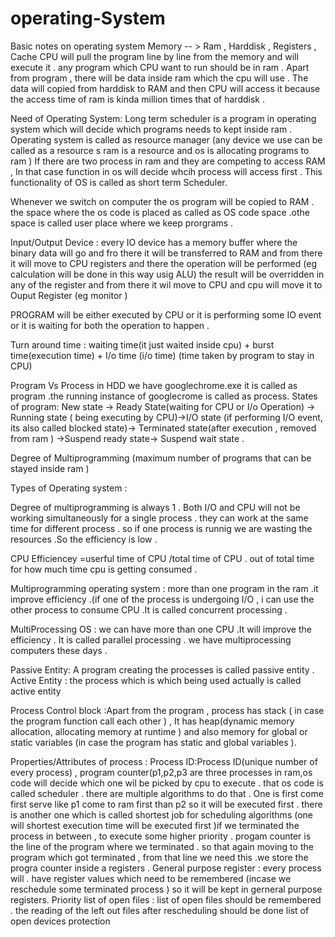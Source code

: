 # operating-System
Basic notes on operating system
Memory -- > Ram , Harddisk , Registers , Cache 
CPU will pull the program line by line from the memory and will execute it .
any program which CPU want to run should be in ram . Apart from program , there will be data inside ram which the cpu will use .
The data will copied  from harddisk to RAM and then CPU will access it because the access time of ram is kinda million times that of harddisk .

Need of Operating System:
Long term scheduler is a program in operating system which will decide which programs needs to kept inside ram .
Operating system is called as resource manager (any device we use can be called as a resource s ram is a resource and os is allocating programs to ram )
If there are two process in ram and they are competing to access RAM , In that case function in os will decide whcih process will access first . This functionality of OS is called as short term Scheduler.

Whenever we switch on computer the os program will be copied to RAM . the space where the os code is placed as called as OS code space .othe space is called user place where we keep prorgrams .

Input/Output Device : every IO device has a memory buffer where the binary data will go and fro there it will be transferred to RAM and from there it will move to CPU registers and there the operation will be performed (eg calculation will be done in this way usig ALU) the result will be overridden in any of the register and from there it wil move to CPU and cpu will move it to Ouput Register (eg monitor )


PROGRAM will be either executed by CPU or it is performing some IO event or it is waiting for both the operation to happen .

Turn around time : waiting time(it just waited inside cpu) + burst time(execution time) + I/o time (i/o time)
(time taken by program to stay in CPU)


Program Vs Process
in HDD we have googlechrome.exe it is called as program .the running instance of googlecrome is called as process.
States of program:
New state -> Ready State(waiting for CPU or I/o Operation) -> Running state ( being executing by CPU)->I/O state (if performing I/O event, its also called blocked state)-> Terminated state(after execution , removed from ram ) ->Suspend ready state-> Suspend wait state .

Degree of Multiprogramming (maximum number of programs that can be stayed inside ram )

Types of Operating system : 

Degree of multiprogramming is always 1 . Both I/O and CPU will not be working simultaneously for a single process . they can work at the same time for different process . so if one process is runnig we are wasting the resources .So the efficiency is low .

CPU Efficiencey =userful time of CPU /total time of CPU .
out of total time for how much time cpu is getting consumed .

Multiprogramming operating system : more than one program in the ram .it improve efficiency .(if one of the process is undergoing I/O , i can use the other process to consume CPU .It is called concurrent processing .

MultiProcessing OS : we can have more than one CPU .It will improve the efficiency . It is called parallel processing .
we have multiprocessing computers these days .


Passive Entity: A program creating the processes is called passive entity .
Active Entity : the process which is which being used actually is called active entity 

Process Control block :Apart from the program , process  has stack ( in case the program function call each other ) , It has heap(dynamic memory allocation, allocating memory at runtime ) and also memory for global or static variables (in case the program has static and global variables ).

Properties/Attributes of process :
Process ID:Process ID(unique number of every process) ,
program counter(p1,p2,p3 are three processes in ram,os code will decide which one wil be picked by cpu to execute . that os code is called scheduler . there are multiple algorithms to do that . One is first come first serve  like p1 come to ram first than p2 so it will be executed first . there is another one which is called shortest job for scheduling algorithms (one will shortest execution time will be executed first )if we terminated the process in between , to execute some higher priority . progam counter is the line of the program where we terminated . so that again moving to the program which got terminated , from that line we need this .we store the progra counter inside a registers .
General purpose register : every process will . have register values which need to be remembered (incase we reschedule some terminated process ) so it will be kept in gerneral purpose registers.
Priority 
list of open files : list of open files should be remembered . the reading of the left out files after rescheduling should be done 
list of open devices 
protection







